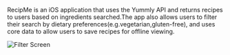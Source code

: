 RecipMe is an iOS application that uses the Yummly API and returns recipes to users based on ingredients searched.The app also allows users to filter their search by dietary preferences(e.g.vegetarian,gluten-free), and uses core data to allow users to save recipes for offline viewing.

![Filter Screen](https://raw.github.com/DanielGrosman/RecipeApp/master/Filter.jpg)
